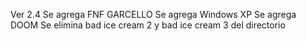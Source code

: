 Ver 2.4
Se agrega FNF GARCELLO
Se agrega Windows XP
Se agrega DOOM
Se elimina bad ice cream 2 y bad ice cream 3 del directorio